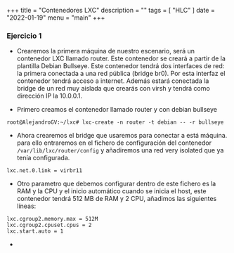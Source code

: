+++
title = "Contenedores LXC"
description = ""
tags = [
    "HLC"
]
date = "2022-01-19"
menu = "main"
+++

### Ejercicio 1

* Crearemos la primera máquina de nuestro escenario, será un contenedor LXC llamado router. Este contenedor se creará a partir de la plantilla Debian Bullseye. Este contenedor tendrá dos interfaces de red: la primera conectada a una red pública (bridge br0). Por esta interfaz el contenedor tendrá acceso a internet. Además estará conectada la bridge de un red muy aislada que crearás con virsh y tendrá como dirección IP la 10.0.0.1.

* Primero creamos el contenedor llamado router y con debian bullseye

~~~
root@AlejandroGV:~/lxc# lxc-create -n router -t debian -- -r bullseye
~~~

* Ahora crearemos el bridge que usaremos para conectar a está máquina. para ello entraremos en el fichero de configuración del contenedor `/var/lib/lxc/router/config` y añadiremos una red very isolated que ya tenía configurada.

~~~
lxc.net.0.link = virbr11
~~~

* Otro parametro que debemos configurar dentro de este fichero es la RAM y la CPU y el inicio automático cuando se inicia el host, este contenedor tendrá 512 MB de RAM y 2 CPU, añadimos las siguientes líneas:

~~~
lxc.cgroup2.memory.max = 512M
lxc.cgroup2.cpuset.cpus = 2
lxc.start.auto = 1
~~~

* 